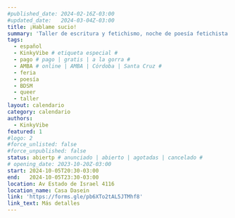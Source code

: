```yaml
---
#published_date: 2024-02-16Z-03:00
#updated_date:   2024-03-04Z-03:00
title: ¡Hablame sucio!
summary: 'Taller de escritura y fetichismo, noche de poesía fetichista y feria gráfica kinky'
tags:
  - español
  - KinkyVibe # etiqueta especial #
  - pago # pago | gratis | a la gorra #
  - AMBA # online | AMBA | Córdoba | Santa Cruz #
  - feria
  - poesía
  - BDSM
  - queer
  - taller
layout: calendario
category: calendario
authors:
  - KinkyVibe
featured: 1
#logo: 2
#force_unlisted: false
#force_unpublished: false
status: abiertp # anunciado | abierto | agotadas | cancelado #
# opening_date: 2023-10-20Z-03:00
start: 2024-10-05T20:30-03:00
end:   2024-10-05T23:30-03:00
location: Av Estado de Israel 4116
location_name: Casa Dasein
link: 'https://forms.gle/pb6XTo2tAL5JTMhf8'
link_text: Más detalles 
---
```




